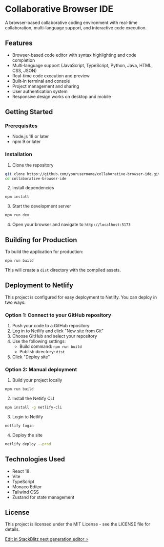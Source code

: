 # Collaborative Browser IDE

A browser-based collaborative coding environment with real-time collaboration, multi-language support, and interactive code execution.

## Features

- Browser-based code editor with syntax highlighting and code completion
- Multi-language support (JavaScript, TypeScript, Python, Java, HTML, CSS, JSON)
- Real-time code execution and preview
- Built-in terminal and console
- Project management and sharing
- User authentication system
- Responsive design works on desktop and mobile

## Getting Started

### Prerequisites

- Node.js 18 or later
- npm 9 or later

### Installation

1. Clone the repository
```bash
git clone https://github.com/yourusername/collaborative-browser-ide.git
cd collaborative-browser-ide
```

2. Install dependencies
```bash
npm install
```

3. Start the development server
```bash
npm run dev
```

4. Open your browser and navigate to `http://localhost:5173`

## Building for Production

To build the application for production:

```bash
npm run build
```

This will create a `dist` directory with the compiled assets.

## Deployment to Netlify

This project is configured for easy deployment to Netlify. You can deploy in two ways:

### Option 1: Connect to your GitHub repository

1. Push your code to a GitHub repository
2. Log in to Netlify and click "New site from Git"
3. Choose GitHub and select your repository
4. Use the following settings:
   - Build command: `npm run build`
   - Publish directory: `dist`
5. Click "Deploy site"

### Option 2: Manual deployment

1. Build your project locally
```bash
npm run build
```

2. Install the Netlify CLI
```bash
npm install -g netlify-cli
```

3. Login to Netlify
```bash
netlify login
```

4. Deploy the site
```bash
netlify deploy --prod
```

## Technologies Used

- React 18
- Vite
- TypeScript
- Monaco Editor
- Tailwind CSS
- Zustand for state management

## License

This project is licensed under the MIT License - see the LICENSE file for details.

[Edit in StackBlitz next generation editor ⚡️](https://stackblitz.com/~/github.com/Thatperson121/Random-labs---coding)